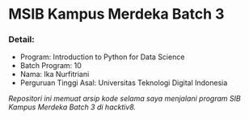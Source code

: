 # MSIB Kampus Merdeka Batch 3
### Detail:
- Program: Introduction to Python for Data Science
- Batch Program: 10
- Nama: Ika Nurfitriani
- Perguruan Tinggi Asal: Universitas Teknologi Digital Indonesia

*Repositori ini memuat arsip kode selama saya menjalani program SIB Kampus Merdeka Batch 3 di hacktiv8.*